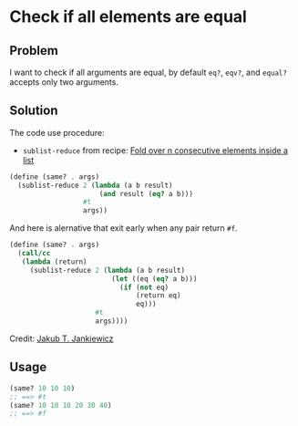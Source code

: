 # Check if all elements are equal

## Problem

I want to check if all arguments are equal, by default `eq?`, `eqv?`, and `equal?` accepts only two arguments.

## Solution

The code use procedure:
* `sublist-reduce` from recipe: [Fold over n consecutive elements inside a list](/fold-over-sequance-of-elements-inside-list/)

```scheme
(define (same? . args)
  (sublist-reduce 2 (lambda (a b result)
                      (and result (eq? a b)))
                  #t
                  args))
```

And here is alernative that exit early when any pair return `#f`.

```scheme
(define (same? . args)
  (call/cc
   (lambda (return)
     (sublist-reduce 2 (lambda (a b result)
                         (let ((eq (eq? a b)))
                           (if (not eq)
                               (return eq)
                               eq)))
                     #t
                     args))))
```

Credit: [Jakub T. Jankiewicz](https://jcubic.pl/me)

## Usage

```scheme
(same? 10 10 10)
;; ==> #t
(same? 10 10 10 20 30 40)
;; ==> #f
```

